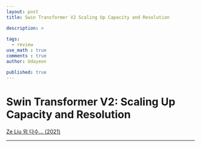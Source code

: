 ```yaml
---
layout: post
title: Swin Transformer V2 Scaling Up Capacity and Resolution

description: >
  
tags:
  - review
use_math : true
comments : true
author: Udayeon

published: true
---
```


# Swin Transformer V2: Scaling Up Capacity and Resolution
[Ze Liu 외 다수... (2021)](https://arxiv.org/pdf/2111.09883v1.pdf)
* * *

